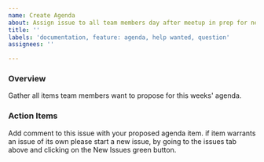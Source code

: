 ```yaml
---
name: Create Agenda
about: Assign issue to all team members day after meetup in prep for next meetup
title: ''
labels: 'documentation, feature: agenda, help wanted, question'
assignees: ''

---
```


### Overview
Gather all items team members want to propose for this weeks' agenda.

### Action Items
Add comment to this issue with your proposed agenda item. if item warrants an issue of its own please start a new issue, by going to the issues tab above and clicking on the New Issues green button.

